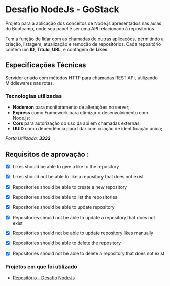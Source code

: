  # Desafio NodeJs - GoStack

Projeto para a aplicação dos conceitos de Node.js apresentados nas aulas do Bootcamp, onde seu papel é ser uma API relacionado à repositórios.

Tem a função de lidar com as chamadas de outras aplicações, permitindo a criação, listagem, atualização e remoção de repositórios. Cada repositório contém um **ID**, **Título**, **URL**, e contagem de **Likes**.

## Especificações Técnicas

Servidor criado com métodos HTTP para chamadas REST API, utilizando Middlewares nas rotas. 

### Tecnologias utilizadas
- **Nodemon** para monitoramento de alterações no server;
- **Express** como Framework para otimizar o desenvolvimento com Node.js;
- **Cors** para autorização do uso da api em chamadas externas;
- **UUID** como dependência para lidar com criação de identificação única;

_Porta Utilizada: **3333**_

## Requisitos de aprovação :


- [x] Likes should be able to give a like to the repository
- [x] Likes should not be able to like a repository that does not exist
- [x] Repositories should be able to create a new repository
- [x] Repositories should be able to list the repositories
- [x] Repositories should be able to update repository
- [x] Repositories should not be able to update a repository that does not exist
- [x] Repositories should not be able to update repository likes manually
- [x] Repositories should be able to delete the repository
- [x] Repositories should not be able to delete a repository that does not exist



### Projetos em que foi utilizado 
- [Repositório - Desafio NodeJs]([https://link](https://github.com/leovdn/gostack-desafio-nodejs))

 
